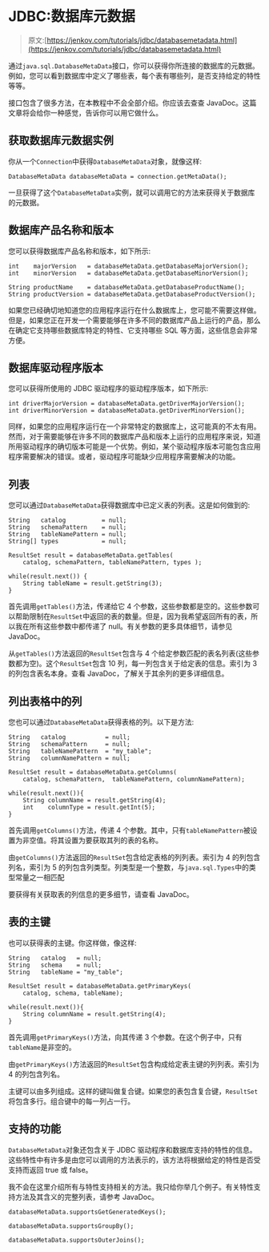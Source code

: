# JDBC:数据库元数据

> 原文:[https://jenkov.com/tutorials/jdbc/databasemetadata.html](https://jenkov.com/tutorials/jdbc/databasemetadata.html)

通过`java.sql.DatabaseMetaData`接口，你可以获得你所连接的数据库的元数据。例如，您可以看到数据库中定义了哪些表，每个表有哪些列，是否支持给定的特性等等。

接口包含了很多方法，在本教程中不会全部介绍。你应该去查查 JavaDoc。这篇文章将会给你一种感觉，告诉你可以用它做什么。

## 获取数据库元数据实例

你从一个`Connection`中获得`DatabaseMetaData`对象，就像这样:

```
DatabaseMetaData databaseMetaData = connection.getMetaData();

```

一旦获得了这个`DatabaseMetaData`实例，就可以调用它的方法来获得关于数据库的元数据。

## 数据库产品名称和版本

您可以获得数据库产品名称和版本，如下所示:

```
int    majorVersion   = databaseMetaData.getDatabaseMajorVersion();
int    minorVersion   = databaseMetaData.getDatabaseMinorVersion();

String productName    = databaseMetaData.getDatabaseProductName();
String productVersion = databaseMetaData.getDatabaseProductVersion();

```

如果您已经确切地知道您的应用程序运行在什么数据库上，您可能不需要这样做。但是，如果您正在开发一个需要能够在许多不同的数据库产品上运行的产品，那么在确定它支持哪些数据库特定的特性、它支持哪些 SQL 等方面，这些信息会非常方便。

## 数据库驱动程序版本

您可以获得所使用的 JDBC 驱动程序的驱动程序版本，如下所示:

```
int driverMajorVersion = databaseMetaData.getDriverMajorVersion();
int driverMinorVersion = databaseMetaData.getDriverMinorVersion();

```

同样，如果您的应用程序运行在一个非常特定的数据库上，这可能真的不太有用。然而，对于需要能够在许多不同的数据库产品和版本上运行的应用程序来说，知道所用驱动程序的确切版本可能是一个优势。例如，某个驱动程序版本可能包含应用程序需要解决的错误。或者，驱动程序可能缺少应用程序需要解决的功能。

## 列表

您可以通过`DatabaseMetaData`获得数据库中已定义表的列表。这是如何做到的:

```
String   catalog          = null;
String   schemaPattern    = null;
String   tableNamePattern = null;
String[] types            = null;

ResultSet result = databaseMetaData.getTables(
    catalog, schemaPattern, tableNamePattern, types );

while(result.next()) {
    String tableName = result.getString(3);
}

```

首先调用`getTables()`方法，传递给它 4 个参数，这些参数都是空的。这些参数可以帮助限制在`ResultSet`中返回的表的数量。但是，因为我希望返回所有的表，所以我在所有这些参数中都传递了 null。有关参数的更多具体细节，请参见 JavaDoc。

从`getTables()`方法返回的`ResultSet`包含与 4 个给定参数匹配的表名列表(这些参数都为空)。这个`ResultSet`包含 10 列，每一列包含关于给定表的信息。索引为 3 的列包含表名本身。查看 JavaDoc，了解关于其余列的更多详细信息。

## 列出表格中的列

您也可以通过`DatabaseMetaData`获得表格的列。以下是方法:

```
String   catalog           = null;
String   schemaPattern     = null;
String   tableNamePattern  = "my_table";
String   columnNamePattern = null;

ResultSet result = databaseMetaData.getColumns(
    catalog, schemaPattern,  tableNamePattern, columnNamePattern);

while(result.next()){
    String columnName = result.getString(4);
    int    columnType = result.getInt(5);
}

```

首先调用`getColumns()`方法，传递 4 个参数。其中，只有`tableNamePattern`被设置为非空值。将其设置为要获取其列的表的名称。

由`getColumns()`方法返回的`ResultSet`包含给定表格的列列表。索引为 4 的列包含列名，索引为 5 的列包含列类型。列类型是一个整数，与`java.sql.Types`中的类型常量之一相匹配

要获得有关获取表的列信息的更多细节，请查看 JavaDoc。

## 表的主键

也可以获得表的主键。你这样做，像这样:

```
String   catalog   = null;
String   schema    = null;
String   tableName = "my_table";

ResultSet result = databaseMetaData.getPrimaryKeys(
    catalog, schema, tableName);

while(result.next()){
    String columnName = result.getString(4);
}

```

首先调用`getPrimaryKeys()`方法，向其传递 3 个参数。在这个例子中，只有`tableName`是非空的。

由`getPrimaryKeys()`方法返回的`ResultSet`包含构成给定表主键的列列表。索引为 4 的列包含列名。

主键可以由多列组成。这样的键叫做复合键。如果您的表包含复合键，`ResultSet`将包含多行。组合键中的每一列占一行。

## 支持的功能

`DatabaseMetaData`对象还包含关于 JDBC 驱动程序和数据库支持的特性的信息。这些特性中有许多是由您可以调用的方法表示的，该方法将根据给定的特性是否受支持而返回 true 或 false。

我不会在这里介绍所有与特性支持相关的方法。我只给你举几个例子。有关特性支持方法及其含义的完整列表，请参考 JavaDoc。

```
databaseMetaData.supportsGetGeneratedKeys();

databaseMetaData.supportsGroupBy();

databaseMetaData.supportsOuterJoins();

```